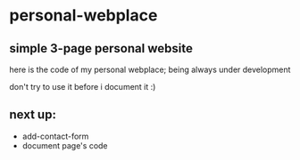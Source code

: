 # personal-webplace
## simple 3-page personal website

here is the code of my personal webplace; being always under development 

don't try to use it before i document it :)

**next up**: 
-------------------------------

* add-contact-form
* document page's code      
